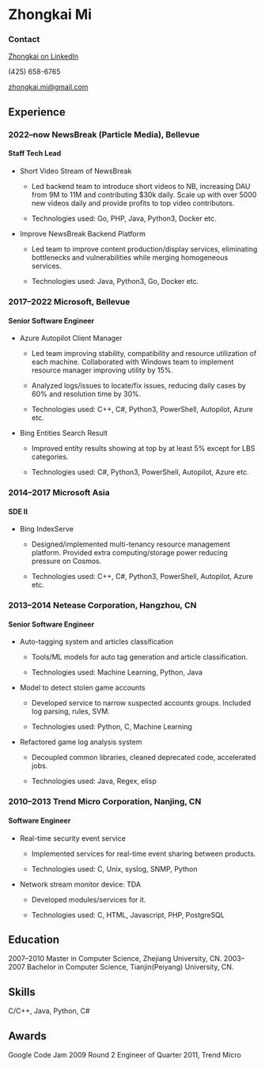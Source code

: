 # Zhongkai Mi

### Contact

[Zhongkai on LinkedIn](https://www.linkedin.com/in/zhongkai-mi-81731017)

(425) 658-6765  

[zhongkai.mi\@gmail.com](mailto:zhongkai.mi@gmail.com)

## Experience

### 2022–now NewsBreak (Particle Media), Bellevue

#### Staff Tech Lead

- Short Video Stream of NewsBreak
   - Led backend team to introduce short videos to NB, increasing DAU from 9M to 11M and contributing $30k daily. Scale up with over 5000 new videos daily and provide profits to top video contributors.

   - Technologies used: Go, PHP, Java, Python3, Docker etc.

- Improve NewsBreak Backend Platform

   - Led team to improve content production/display services, eliminating bottlenecks and vulnerabilities while merging homogeneous services.

   - Technologies used: Java, Python3, Go, Docker etc.

### 2017–2022 Microsoft, Bellevue 

#### Senior Software Engineer

- Azure Autopilot Client Manager

   - Led team improving stability, compatibility and resource utilization of each machine. Collaborated with Windows team to implement resource manager improving utility by 15%.
   - Analyzed logs/issues to locate/fix issues, reducing daily cases by 60% and resolution time by 30%.

   - Technologies used: C++, C#, Python3, PowerShell, Autopilot, Azure etc.
   
- Bing Entities Search Result

   - Improved entity results showing at top by at least 5% except for LBS categories.

   - Technologies used: C#, Python3, PowerShell, Autopilot, Azure etc.

### 2014–2017 Microsoft Asia

#### SDE II 

- Bing IndexServe

   - Designed/implemented multi-tenancy resource management platform. Provided extra computing/storage power reducing pressure on Cosmos.

   - Technologies used: C++, C#, Python3, PowerShell, Autopilot, Azure etc.

### 2013–2014 Netease Corporation, Hangzhou, CN

#### Senior Software Engineer

- Auto-tagging system and articles classification

   - Tools/ML models for auto tag generation and article classification.

   - Technologies used: Machine Learning, Python, Java

- Model to detect stolen game accounts

   - Developed service to narrow suspected accounts groups. Included log parsing, rules, SVM.

   - Technologies used: Python, C, Machine Learning

- Refactored game log analysis system

   - Decoupled common libraries, cleaned deprecated code, accelerated jobs.

   - Technologies used: Java, Regex, elisp

### 2010–2013 Trend Micro Corporation, Nanjing, CN 

#### Software Engineer

- Real-time security event service

   - Implemented services for real-time event sharing between products.

   - Technologies used: C, Unix, syslog, SNMP, Python

- Network stream monitor device: TDA

   - Developed modules/services for it.

   - Technologies used: C, HTML, Javascript, PHP, PostgreSQL
   
## Education

2007–2010 Master in Computer Science, Zhejiang University, CN.
2003–2007 Bachelor in Computer Science, Tianjin(Peiyang) University, CN.

## Skills

C/C++, Java, Python, C#

## Awards

Google Code Jam 2009 Round 2
Engineer of Quarter 2011, Trend Micro
